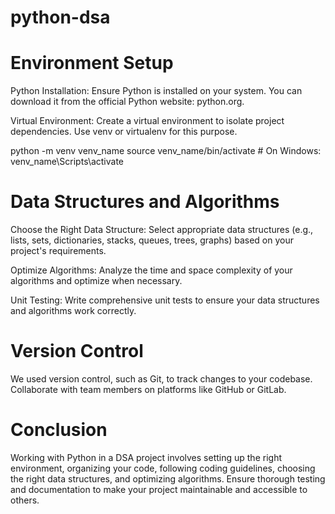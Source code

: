 # python-dsa

# Environment Setup
Python Installation: Ensure Python is installed on your system. You can download it from the official Python website: python.org.

Virtual Environment: Create a virtual environment to isolate project dependencies. Use venv or virtualenv for this purpose.

python -m venv venv_name
source venv_name/bin/activate  # On Windows: venv_name\Scripts\activate

# Data Structures and Algorithms
Choose the Right Data Structure: Select appropriate data structures (e.g., lists, sets, dictionaries, stacks, queues, trees, graphs) based on your project's requirements.

Optimize Algorithms: Analyze the time and space complexity of your algorithms and optimize when necessary.

Unit Testing: Write comprehensive unit tests to ensure your data structures and algorithms work correctly.

# Version Control
We used version control, such as Git, to track changes to your codebase. Collaborate with team members on platforms like GitHub or GitLab.

# Conclusion
Working with Python in a DSA project involves setting up the right environment, organizing your code, following coding guidelines, choosing the right data structures, and optimizing algorithms. Ensure thorough testing and documentation to make your project maintainable and accessible to others.
